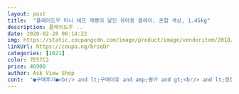 ```yaml
---
layout: post 
title:  "플레이도우 미니 쉐프 제빵의 달인 유아용 클레이, 혼합 색상, 1.45kg" 
description: 플레이도우 ..
date: 2020-02-28 06:14:22 
img: https://static.coupangcdn.com/image/product/image/vendoritem/2018/07/26/3337637337/18c3499f-d9c4-4645-8361-2822ff385eb1.jpg 
linkUrl: https://coupa.ng/brseDr 
categories: [1021] 
color: 7E57C2 
price: 46900 
author: Ask View Shop 
cont:  "●구매후기●<br/> and lt;구매이유 and amp;평가 and gt;<br/> and lt;장점 and amp;아쉬운 점 and gt;<br/><br/> - 아쉬운 점<br/><br/> - 저는 5세 아이의 엄마이자 영어강사로 일하고 있어요.<br/> 아이가 어려서부터 플레이도우를 정말 좋아하기도 했고, 집에서 영어놀이로 활용하기에도 탁월한 제품이라 자주 사용해왔어요.<br/> 기존에 사용하던 아이스크림메이커나 국수뽑기, 햄버거 만들기도 오랫동안 재미있게 썼는데, 새로운 메이커가 필요할 것 같아 구매해봤답니다.<br/><br/><br/> -장점<br/>1.<br/> 알찬 구성과 재미<br/>10살아이는 아무래도 흥미가 덜한데 5,8살 아이는 너무 좋아하네요<br/>2.<br/> 아이가 정말 좋아해요.<br/><br/>3.<br/> 영어놀이로 활용할 때 색깔이나 모양, 색상섞기, 주문할때 쓰는 표현 등 다양한 효과를 볼 수 있다.<br/><br/>5세 남아인데<br/>그리고 레버를 내리면 빵이 부푼모습까지 재현되니<br/>다른건 찍고 만드는게 다였다면 요건 불빛과 소리가 추가^^<br/>딱히 없다.<br/><br/>박스에 보이는 사진처럼 근사하게 만들어보고 싶네요.<br/><br/>불빛과 똑딱똑딱 초침소리에 완성소리인 땡까지~<br/>사실 플레이도우를 검색하다 알게된<br/>아이들이 잘 가지고노는 것보니 또 안사줄수가 없어 구매했어요<br/>아이들이 코로나로 집콕 중이니 또 구매하게 됐네요<br/>얼마나 가지고 놀아줄지 모르나 한동안은 잘 가지고 놀듯해요<br/>여러 플레이도우 중 재미로 치면 상위권인듯해요<br/>여러가지 만들기도구들이 종류별로 잘 구성되어있고<br/>오늘아침에도 눈뜨자마자 플레이도우하자며~~<br/>오븐에 건전지 aaa 3개 넣으니<br/>오븐용 용기도 다양하게 있어요<br/>요거 하나에 아이들이 참 좋아하네요<br/>우선 제품은 도우를 위로 밀어주는 오븐과 오븐에 끼우는 각종 틀, 그리고 커터와 도우로 알차게 구성이 되어있어요.<br/> 머핀과 케이크, 파이 등을 만들 수 있어 bake류에 관심많은 아이들이라면 정말 좋아할만한 제품입니다.<br/> 그리고 눌러찍거나 뽑아내는 기존의 메이커들과는 달리, 오븐속에 넣어 레버를 당기면 마치 실제 오븐처럼 도우가 위로 부풀어올라 아이들의 흥미를 자극합니다.<br/><br/>유아들의 영어공부는 놀이와 함께 시작하는것이 가장 안전하고 효과적인 방법이라고 합니다.<br/> 그런 점에서 플레이도우 제품은 놀이영어의 도구로 충분한 역할을 한다고 생각해요.<br/> 아기들이 기본적으로 익히는 색깔과 모양, 여러가지 표현들을 시각과 촉감을 이용해 동시에 받아들이기때문이에요.<br/> 놀이 후에 색상관련 워크지나 플래시카드 등을 이용해 다시 한번 연습해보는 활동을 하는 것도 도움이 되겠죠.<br/> 정말 강추합니다!!!<br/>이 제품을 이용해 유아들에게 엄마표 영어놀이를 해 보세요.<br/> 기본적인 색상들을 영어로 인지시켜주고, 색이 섞였을때 어떤 색이 될지도 이야기 해보고, 또 익숙한 단어인 muffin, pie, cake, cookies등을 이용해 만들고 , 어떤 색깔과 모양의 토핑을 올려주는 등 다양하게 주문하는 표현도 연습해 볼 수 있습니다.<br/> pat a cake나 muffin man같은 노래들을 들으며 하니 더 재미있어 하네요.<br/> 또한 혹시 스콜라스틱 기초리더스 교재 중 퍼스트리틀리더스가지고 계신 분들은 fun with mud 책과 연계해서 놀이하셔도 정말 좋아요.<br/><br/>자주는 아니지만 잘 갖고 놀아요.<br/><br/>제 리뷰가 도움이 되셨나요?<br/>집에 5,8,10살 아이 셋이 있는데<br/>코로나 지나갈때까지 잘 가지고 놀아주길요^^<br/>티비프로도 말랑말랑 도우랑이라는 걸 보며 이것저것 잘 만들더니<br/>티비프로에 나오는 요 오븐이 필요하다며ㅎㅎ<br/>플레이도우는 더 안 사주고싶었는데<br/>하얀점토를 벌크형으로 구매해줬더니 넘 좋아하더라구요<br/>함께 놀이하면서<br/>" 
---
```

